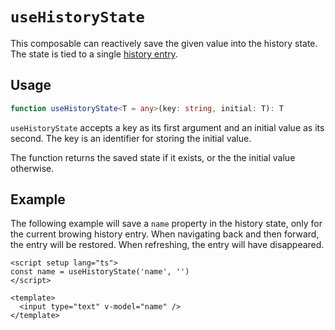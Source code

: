 # `useHistoryState`

This composable can reactively save the given value into the history state. The state is tied to a single [history entry](https://developer.mozilla.org/en-US/docs/Web/API/History).

## Usage

```ts
function useHistoryState<T = any>(key: string, initial: T): T
```

`useHistoryState` accepts a key as its first argument and an initial value as its second. The key is an identifier for storing the initial value. 

The function returns the saved state if it exists, or the the initial value otherwise.

## Example

The following example will save a `name` property in the history state, only for the current browing history entry. When navigating back and then forward, the entry will be restored. When refreshing, the entry will have disappeared.

```vue
<script setup lang="ts">
const name = useHistoryState('name', '')
</script>

<template>
  <input type="text" v-model="name" />
</template>
```
